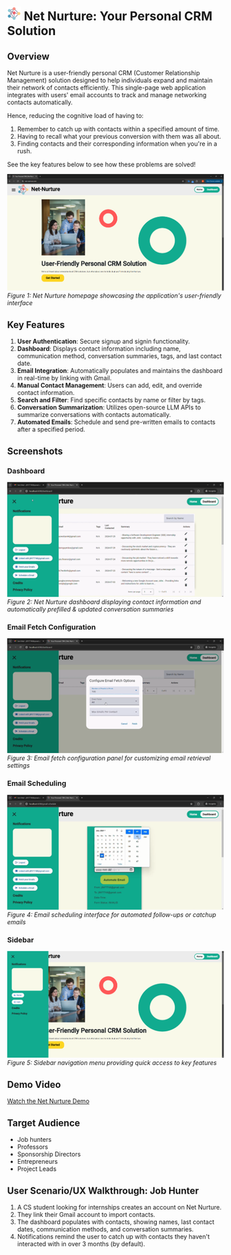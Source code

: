 # ![Net Nurture Logo](https://github.com/nuhgooyin/net-nurture/blob/main/frontend/public/favicon.png) Net Nurture: Your Personal CRM Solution

## Overview

Net Nurture is a user-friendly personal CRM (Customer Relationship Management) solution designed to help individuals expand and maintain their network of contacts efficiently. This single-page web application integrates with users' email accounts to track and manage networking contacts automatically. 

Hence, reducing the cognitive load of having to:
1. Remember to catch up with contacts within a specified amount of time.
2. Having to recall what your previous conversion with them was all about.
3. Finding contacts and their corresponding information when you're in a rush.

See the key features below to see how these problems are solved!

![Net Nurture Homepage](https://github.com/nuhgooyin/net-nurture/blob/main/images/index.png)
*Figure 1: Net Nurture homepage showcasing the application's user-friendly interface*

## Key Features

1. **User Authentication**: Secure signup and signin functionality.
2. **Dashboard**: Displays contact information including name, communication method, conversation summaries, tags, and last contact date.
3. **Email Integration**: Automatically populates and maintains the dashboard in real-time by linking with Gmail.
4. **Manual Contact Management**: Users can add, edit, and override contact information.
5. **Search and Filter**: Find specific contacts by name or filter by tags.
6. **Conversation Summarization**: Utilizes open-source LLM APIs to summarize conversations with contacts automatically.
7. **Automated Emails**: Schedule and send pre-written emails to contacts after a specified period.

## Screenshots

### Dashboard
![Dashboard](https://github.com/nuhgooyin/net-nurture/blob/main/images/dashboard_view.png)
*Figure 2: Net Nurture dashboard displaying contact information and automatically prefilled & updated conversation summaries*

### Email Fetch Configuration
![Email Fetch Configuration](https://github.com/nuhgooyin/net-nurture/blob/main/images/email_fetch_options.png)
*Figure 3: Email fetch configuration panel for customizing email retrieval settings*

### Email Scheduling
![Email Scheduling](https://github.com/nuhgooyin/net-nurture/blob/main/images/email_scheduler.png)
*Figure 4: Email scheduling interface for automated follow-ups or catchup emails*

### Sidebar
![Sidebar](https://github.com/nuhgooyin/net-nurture/blob/main/images/sidebar.png)
*Figure 5: Sidebar navigation menu providing quick access to key features*

## Demo Video

[Watch the Net Nurture Demo](https://youtu.be/xgxkfDzWKGQ)

## Target Audience

- Job hunters
- Professors
- Sponsorship Directors
- Entrepreneurs
- Project Leads

## User Scenario/UX Walkthrough: Job Hunter

1. A CS student looking for internships creates an account on Net Nurture.
2. They link their Gmail account to import contacts.
3. The dashboard populates with contacts, showing names, last contact dates, communication methods, and conversation summaries.
4. Notifications remind the user to catch up with contacts they haven't interacted with in over 3 months (by default).
